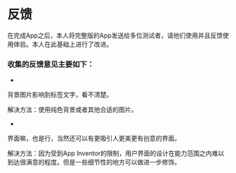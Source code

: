 # 反馈

在完成App之后，本人将完整版的App发送给多位测试者，请他们使用并且反馈使用体验。本人在此基础上进行了改进。

### 收集的反馈意见主要如下：
* 
背景图片影响到标签文字，看不清楚。

 解决方法：使用纯色背景或者其他合适的图片。


* 
界面嘛，也是行，当然还可以有更吸引人更美更有创意的界面。

 解决方法：因为受到App Inventor的限制，用户界面的设计在能力范围之内难以到达很满意的程度。但是一些细节性的地方可以做进一步修饰。
